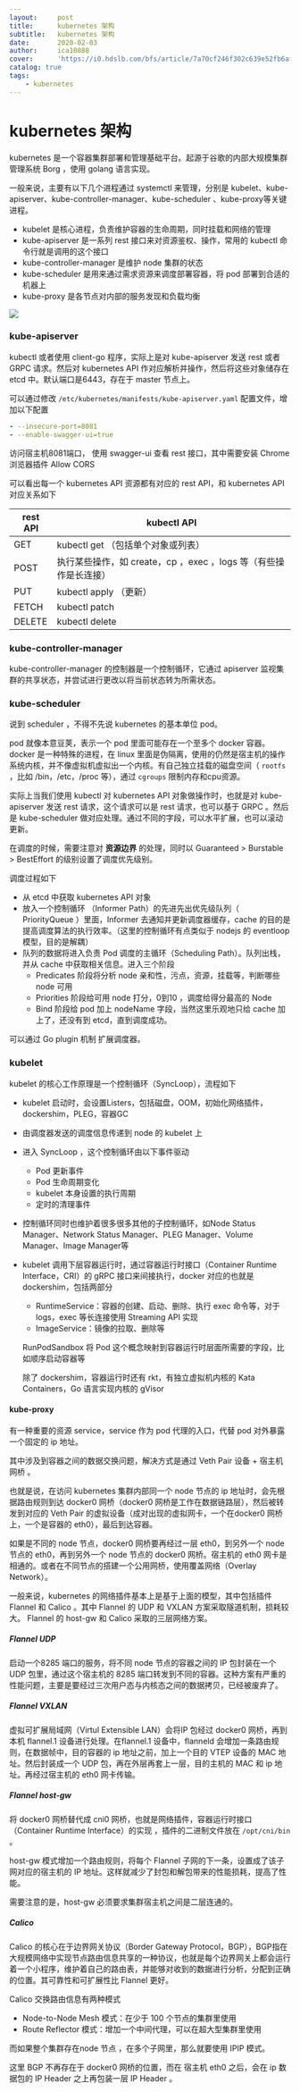 ```yaml
---
layout:     post
title:      kubernetes 架构
subtitle:   kubernetes 架构
date:       2020-02-03
author:     ica10888
cover:      'https://i0.hdslb.com/bfs/article/7a70cf246f302c639e52fb6afd2d1153841f204a.jpg@1320w_710h.webp'
catalog: true
tags:
    - kubernetes
---
```



# kubernetes 架构

kubernetes 是一个容器集群部署和管理基础平台。起源于谷歌的内部大规模集群管理系统 Borg ，使用 golang 语言实现。 

一般来说，主要有以下几个进程通过 systemctl 来管理，分别是 kubelet、kube-apiserver、kube-controller-manager、kube-scheduler 、kube-proxy等关键进程。

- kubelet 是核心进程，负责维护容器的生命周期，同时挂载和网络的管理
- kube-apiserver 是一系列 rest 接口来对资源鉴权、操作，常用的 kubectl 命令行就是调用的这个接口
- kube-controller-manager 是维护 node 集群的状态
- kube-scheduler 是用来通过需求资源来调度部署容器，将 pod 部署到合适的机器上
- kube-proxy 是各节点对内部的服务发现和负载均衡

![](https://jimmysong.io/kubernetes-handbook/images/architecture.png)

### kube-apiserver

kubectl 或者使用 client-go 程序，实际上是对 kube-apiserver 发送 rest 或者 GRPC 请求。然后对 kubernetes API 作对应解析并操作，然后将这些对象储存在 etcd 中。默认端口是6443，存在于 master 节点上。

可以通过修改 `/etc/kubernetes/manifests/kube-apiserver.yaml` 配置文件，增加以下配置

``` yaml
- --insecure-port=8081
- --enable-swagger-ui=true
```

访问宿主机8081端口， 使用 swagger-ui 查看 rest 接口，其中需要安装 Chrome浏览器插件 Allow CORS

可以看出每一个 kubernetes API 资源都有对应的 rest API，和 kubernetes API 对应关系如下

| rest API | kubectl API                                                  |
| -------- | ------------------------------------------------------------ |
| GET      | kubectl get （包括单个对象或列表）                           |
| POST     | 执行某些操作，如 create，cp ，exec ，logs 等（有些操作是长连接） |
| PUT      | kubectl apply （更新）                                       |
| FETCH    | kubectl patch                                                |
| DELETE   | kubectl delete                                               |

### kube-controller-manager 

kube-controller-manager  的控制器是一个控制循环，它通过 apiserver 监视集群的共享状态，并尝试进行更改以将当前状态转为所需状态。

### kube-scheduler

说到 scheduler ，不得不先说 kubernetes 的基本单位 pod。 

 pod 就像本意豆荚，表示一个 pod 里面可能存在一个至多个 docker 容器。docker 是一种特殊的进程，在 linux 里面是伪隔离，使用的仍然是宿主机的操作系统内核，并不像虚拟机虚拟出一个内核。有自己独立挂载的磁盘空间（ `rootfs` ，比如 /bin，/etc，/proc 等），通过 `cgroups` 限制内存和cpu资源。

实际上当我们使用 kubectl 对 kubernetes API 对象做操作时，也就是对 kube-apiserver 发送 rest 请求，这个请求可以是 rest 请求，也可以基于 GRPC 。然后是 kube-scheduler 做对应处理。通过不同的字段，可以水平扩展，也可以滚动更新。

在调度的时候，需要注意对 **资源边界** 的处理，同时以 Guaranteed > Burstable > BestEffort 的级别设置了调度优先级别。

调度过程如下

- 从 etcd 中获取 kubernetes  API 对象
- 放入一个控制循环 （Informer Path）的先进先出优先级队列（ PriorityQueue ）里面，Informer 去通知并更新调度器缓存，cache 的目的是提高调度算法的执行效率。（这里的控制循环有点类似于 nodejs 的 eventloop 模型，目的是解耦）
- 队列的数据将进入负责 Pod 调度的主循环（Scheduling Path）。队列出栈，并从 cache 中获取相关信息。进入三个阶段
  - Predicates 阶段将分析 node 亲和性，污点，资源，挂载等，判断哪些 node 可用
  - Priorities 阶段给可用 node 打分，0到10 ，调度给得分最高的 Node
  - Bind 阶段给 pod 加上 nodeName 字段，当然这里乐观地只给 cache 加上了，还没有到 etcd，直到调度成功。

可以通过 Go plugin 机制 扩展调度器。

### kubelet

kubelet 的核心工作原理是一个控制循环（SyncLoop），流程如下

- kubelet 启动时，会设置Listers，包括磁盘，OOM，初始化网络插件，dockershim，PLEG，容器GC

- 由调度器发送的调度信息传递到 node 的 kubelet 上

- 进入 SyncLoop ，这个控制循环由以下事件驱动

  - Pod 更新事件
  - Pod 生命周期变化
  - kubelet 本身设置的执行周期
  - 定时的清理事件

- 控制循环同时也维护着很多很多其他的子控制循环，如Node Status Manager、Network Status Manager、PLEG Manager、Volume Manager、Image Manager等

- kubelet 调用下层容器运行时，通过容器运行时接口（Container Runtime Interface，CRI）的 gRPC 接口来间接执行，docker 对应的也就是 dockershim，包括两部分

  - RuntimeService：容器的创建、启动、删除、执行 exec 命令等，对于logs，exec 等长连接使用 Streaming API 实现
  - ImageService：镜像的拉取、删除等

  RunPodSandbox 将 Pod 这个概念映射到容器运行时层面所需要的字段，比如顺序启动容器等

  除了 dockershim，容器运行时还有 rkt，有独立虚拟机内核的 Kata Containers，Go 语言实现内核的 gVisor

#### kube-proxy

有一种重要的资源 service，service 作为 pod 代理的入口，代替 pod 对外暴露一个固定的 ip 地址。

其中涉及到容器之间的数据交换问题，解决方式是通过 Veth Pair 设备 + 宿主机网桥 。

也就是说，在访问 kubernetes  集群内部同一个 node  节点的  ip 地址时，会先根据路由规则到达 docker0 网桥（docker0 网桥是工作在数据链路层），然后被转发到对应的 Veth Pair 的虚拟设备（成对出现的虚拟网卡，一个在docker0 网桥上，一个是容器的 eth0），最后到达容器。

如果是不同的 node 节点，docker0 网桥要再经过一层 eth0，到另外一个 node 节点的  eth0，再到另外一个 node 节点的  docker0 网桥。宿主机的 eth0 网卡是相通的。或者在不同节点的搭建一个公用网桥，使用覆盖网络（Overlay Network）。

一般来说，kubernetes  的网络插件基本上是基于上面的模型，其中包括插件 Flannel  和 Calico 。其中 Flannel  的 UDP 和 VXLAN 方案采取隧道机制，损耗较大。 Flannel  的 host-gw 和 Calico 采取的三层网络方案。

##### Flannel UDP 

启动一个8285 端口的服务，将不同 node 节点的容器之间的 IP 包封装在一个 UDP 包里，通过这个宿主机的 8285 端口转发到不同的容器。这种方案有严重的性能问题，主要是要经过三次用户态与内核态之间的数据拷贝，已经被废弃了。

##### Flannel VXLAN 

虚拟可扩展局域网（Virtul Extensible LAN）会将IP 包经过 docker0 网桥，再到本机 flannel.1 设备进行处理。在flannel.1 设备中，flanneld 会增加一条路由规则，在数据帧中，目的容器的 ip 地址之前，加上一个目的 VTEP 设备的 MAC 地址。然后封装成一个 UDP 包，再在外层再套上一层，目的主机的 MAC 和 ip 地址。再经过宿主机的 eth0 网卡传输。

##### Flannel host-gw 

将 docker0 网桥替代成 cni0 网桥，也就是网络插件，容器运行时接口（Container Runtime Interface）的实现 ，插件的二进制文件放在 `/opt/cni/bin`  。

host-gw 模式增加一个路由规则，将每个 Flannel 子网的下一条，设置成了该子网对应的宿主机的 IP 地址。这样就减少了封包和解包带来的性能损耗，提高了性能。

需要注意的是，host-gw 必须要求集群宿主机之间是二层连通的。

##### Calico 

Calico 的核心在于边界网关协议（Border Gateway Protocol，BGP），BGP指在大规模网络中实现节点路由信息共享的一种协议，也就是每个边界网关上都会运行着一个小程序，维护着自己的路由表，并能够对收到的数据进行分析，分配到正确的位置。其可靠性和可扩展性比 Flannel 更好。

Calico 交换路由信息有两种模式

- Node-to-Node Mesh 模式：在少于 100 个节点的集群里使用
- Route Reflector 模式：增加一个中间代理，可以在超大型集群里使用

而如果整个集群存在node 节点 ，在多个子网里，那么就要使用 IPIP 模式。 

这里 BGP 不再存在于 docker0 网桥的位置，而在 宿主机 eth0 之后，会在 ip 数据包的 IP Header 之上再包装一层  IP Header 。
